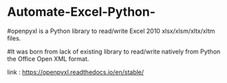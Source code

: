 # Automate-Excel-Python-
#openpyxl is a Python library to read/write Excel 2010 xlsx/xlsm/xltx/xltm files.

#It was born from lack of existing library to read/write natively from Python the Office Open XML format.

link : https://openpyxl.readthedocs.io/en/stable/
